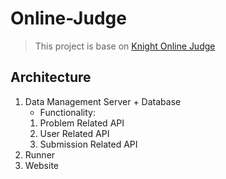 # Online-Judge
> This project is base on [Knight Online Judge](https://github.com/sinmaplewing/knight-online-judge-backend-server)

## Architecture 

1. Data Management Server + Database
   * Functionality:
   1. Problem Related API
   2. User Related API
   3. Submission Related API
2. Runner
3. Website
